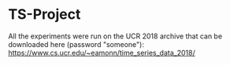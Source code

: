 # TS-Project

All the experiments were run on the UCR 2018 archive that can be downloaded here (password "someone"):  https://www.cs.ucr.edu/~eamonn/time_series_data_2018/ 
